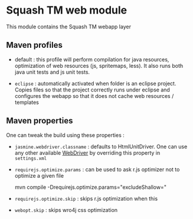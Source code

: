 Squash TM web module
====================

This module contains the Squash TM webapp layer

Maven profiles
--------------

* default : this profile will perform compilation for java resources, optimization of web resources (js, spritemaps, less).
It also runs both java unit tests and js unit tests.

* `eclipse` : automatically activated when folder is an eclipse project. Copies files so that the project correctly runs under eclipse 
and configures the webapp so that it does not cache web resources / templates 



Maven properties
----------------

One can tweak the build using these properties : 

* `jasmine.webdriver.classname` : defaults to HtmlUnitDriver. One can use any other available [WebDriver][wd] 
by overriding this property in `settings.xml`

* `requirejs.optimize.params` : can be used to ask r.js optimizer not to optimize a given file

    mvn compile -Drequirejs.optimize.params="excludeShallow=<module logical name>"
    
* `requirejs.optimize.skip` : skips r.js optimization when this 

* `webopt.skip` : skips wro4j css optimization

[wd]: http://searls.github.io/jasmine-maven-plugin/bdd-mojo.html#webDriverClassName